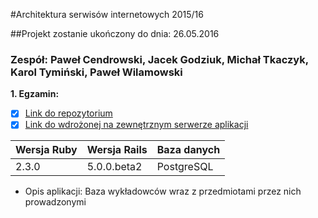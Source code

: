 #Architektura serwisów internetowych 2015/16

##Projekt zostanie ukończony do dnia: 26.05.2016

### Zespół: Paweł Cendrowski, Jacek Godziuk, Michał Tkaczyk, Karol Tymiński, Paweł Wilamowski

<b>1. Egzamin:</b>
 - [x] [Link do repozytorium](https://github.com/pcendrowski/asi-projekt-egzamin)
 - [x] [Link do wdrożonej na zewnętrznym serwerze aplikacji](https://wykladowcyzespolowy.herokuapp.com/)
 
| Wersja Ruby   | Wersja Rails   | Baza danych |
|------------|---------|-------------|
|    2.3.0   | 5.0.0.beta2  | PostgreSQL  |

- Opis aplikacji: 
Baza wykładowców wraz z przedmiotami przez nich prowadzonymi



